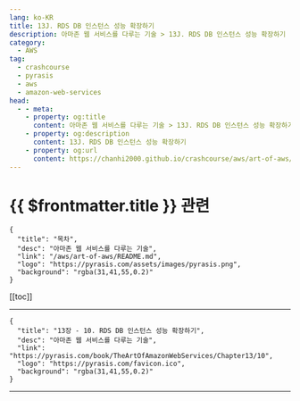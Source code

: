 ```yaml
---
lang: ko-KR
title: 13J. RDS DB 인스턴스 성능 확장하기
description: 아마존 웹 서비스를 다루는 기술 > 13J. RDS DB 인스턴스 성능 확장하기
category:
  - AWS
tag: 
  - crashcourse
  - pyrasis
  - aws 
  - amazon-web-services
head:
  - - meta:
    - property: og:title
      content: 아마존 웹 서비스를 다루는 기술 > 13J. RDS DB 인스턴스 성능 확장하기
    - property: og:description
      content: 13J. RDS DB 인스턴스 성능 확장하기
    - property: og:url
      content: https://chanhi2000.github.io/crashcourse/aws/art-of-aws/13J.html
---
```


# {{ $frontmatter.title }} 관련

```component VPCard
{
  "title": "목차",
  "desc": "아마존 웹 서비스를 다루는 기술",
  "link": "/aws/art-of-aws/README.md",
  "logo": "https://pyrasis.com/assets/images/pyrasis.png",
  "background": "rgba(31,41,55,0.2)"
}
```

[[toc]]

---

```component VPCard
{
  "title": "13장 - 10. RDS DB 인스턴스 성능 확장하기",
  "desc": "아마존 웹 서비스를 다루는 기술",
  "link": "https://pyrasis.com/book/TheArtOfAmazonWebServices/Chapter13/10",
  "logo": "https://pyrasis.com/favicon.ico",
  "background": "rgba(31,41,55,0.2)"
}
```

---

<TagLinks />